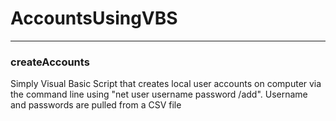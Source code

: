 <h1>AccountsUsingVBS</h1>
<hr>
<h3>createAccounts</h3>
<p>Simply Visual Basic Script that creates local user accounts on computer via the command line using "net user username password /add".  Username and passwords are pulled from a CSV file</p>

